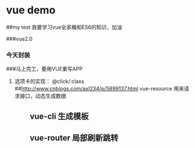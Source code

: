 # vue demo

##my test
我要学习vue全家桶和ES6的知识，加油

###vue2.0

### 今天封装
###马上完工，要用VUE重写APP

1. 选项卡的实现： @click/:class
##http://www.cnblogs.com/axl234/p/5899137.html vue-resource 用来请求接口，动态生成数据
##              vue-cli 生成模板
##              vue-router 局部刷新跳转


